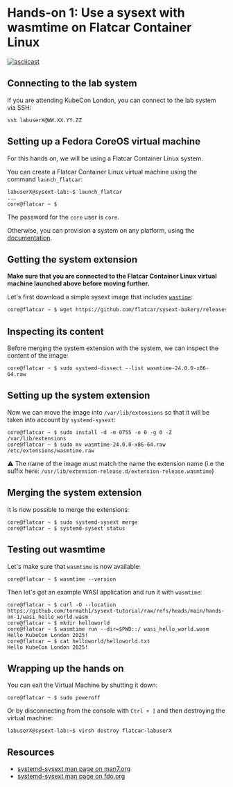 # Hands-on 1: Use a sysext with wasmtime on Flatcar Container Linux

[![asciicast](https://asciinema.org/a/706911.svg)](https://asciinema.org/a/706911)

## Connecting to the lab system

If you are attending KubeCon London, you can connect to the lab system via SSH:

```
ssh labuserX@WW.XX.YY.ZZ
```

## Setting up a Fedora CoreOS virtual machine

For this hands on, we will be using a Flatcar Container Linux system.

You can create a Flatcar Container Linux virtual machine using the command
`launch_flatcar`:

```
labuserX@sysext-lab:~$ launch_flatcar
...
core@flatcar ~ $
```

The password for the `core` user is `core`.

Otherwise, you can provision a system on any platform, using the
[documentation](https://www.flatcar.org/docs/latest/installing/).

## Getting the system extension

**Make sure that you are connected to the Flatcar Container Linux virtual
machine launched above before moving further.**

Let's first download a simple sysext image that includes
[`wastime`](https://wasmtime.dev/):

```bash
core@flatcar ~ $ wget https://github.com/flatcar/sysext-bakery/releases/download/latest/wasmtime-24.0.0-x86-64.raw
```

## Inspecting its content

Before merging the system extension with the system, we can inspect the content
of the image:

```
core@flatcar ~ $ sudo systemd-dissect --list wasmtime-24.0.0-x86-64.raw
```

## Setting up the system extension

Now we can move the image into `/var/lib/extensions` so that it will be taken
into account by `systemd-sysext`:

```
core@flatcar ~ $ sudo install -d -m 0755 -o 0 -g 0 -Z /var/lib/extensions
core@flatcar ~ $ sudo mv wasmtime-24.0.0-x86-64.raw /etc/extensions/wasmtime.raw
```

:warning: The name of the image must match the name the extension name (i.e the
suffix here: `/usr/lib/extension-release.d/extension-release.wasmtime`)

## Merging the system extension

It is now possible to merge the extensions:

```
core@flatcar ~ $ sudo systemd-sysext merge
core@flatcar ~ $ systemd-sysext status
```

## Testing out wasmtime

Let's make sure that `wasmtime` is now available:

```
core@flatcar ~ $ wasmtime --version
```

Then let's get an example WASI application and run it with `wasmtime`:

```
core@flatcar ~ $ curl -O --location https://github.com/tormath1/sysext-tutorial/raw/refs/heads/main/hands-on-1/wasi_hello_world.wasm
core@flatcar ~ $ mkdir helloworld
core@flatcar ~ $ wasmtime run --dir=$PWD::/ wasi_hello_world.wasm
Hello KubeCon London 2025!
core@flatcar ~ $ cat helloworld/helloworld.txt
Hello KubeCon London 2025!
```

## Wrapping up the hands on

You can exit the Virtual Machine by shutting it down:

```
core@flatcar ~ $ sudo poweroff
```

Or by disconnecting from the console with `Ctrl + ]` and then destroying the
virtual machine:

```
labuserX@sysext-lab:~$ virsh destroy flatcar-labuserX
```

## Resources

* [systemd-sysext man page on man7.org](https://man7.org/linux/man-pages/man8/systemd-sysext.8.html)
* [systemd-sysext man page on fdo.org](https://www.freedesktop.org/software/systemd/man/latest/systemd-sysext.html)
